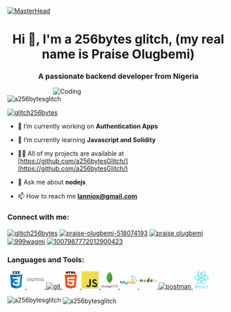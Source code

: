 [![MasterHead](https://cloud.netlifyusercontent.com/assets/344dbf88-fdf9-42bb-adb4-46f01eedd629/53a006b3-6570-4602-b557-dd194378bf45/moments-of-happiness-dragon.gif)]()
<h1 align="center">Hi 👋, I'm a 256bytes glitch, (my real name is Praise Olugbemi)</h1>
<h3 align="center">A passionate backend developer from Nigeria</h3>
<img align="right" alt="Coding" width="400" src="https://i.kym-cdn.com/photos/images/newsfeed/001/812/951/6ad.gif">

<p align="left"> <img src="https://komarev.com/ghpvc/?username=a256bytesglitch&label=Profile%20views&color=0e75b6&style=flat" alt="a256bytesglitch" /> </p>

<p align="left"> <a href="https://twitter.com/glitch256bytes" target="blank"><img src="https://img.shields.io/twitter/follow/glitch256bytes?logo=twitter&style=for-the-badge" alt="glitch256bytes" /></a> </p>

- 🔭 I’m currently working on **Authentication Apps**

- 🌱 I’m currently learning **Javascript and Solidity**

- 👨‍💻 All of my projects are available at [https://github.com/a256bytesGlitch/](https://github.com/a256bytesGlitch/)

- 💬 Ask me about **nodejs**

- 📫 How to reach me **lanniox@gmail.com**

<h3 align="left">Connect with me:</h3>
<p align="left">
<a href="https://twitter.com/glitch256bytes" target="blank"><img align="center" src="https://raw.githubusercontent.com/rahuldkjain/github-profile-readme-generator/master/src/images/icons/Social/twitter.svg" alt="glitch256bytes" height="30" width="40" /></a>
<a href="https://linkedin.com/in/praise-olugbemi-518074193" target="blank"><img align="center" src="https://raw.githubusercontent.com/rahuldkjain/github-profile-readme-generator/master/src/images/icons/Social/linked-in-alt.svg" alt="praise-olugbemi-518074193" height="30" width="40" /></a>
<a href="https://fb.com/praise olugbemi" target="blank"><img align="center" src="https://raw.githubusercontent.com/rahuldkjain/github-profile-readme-generator/master/src/images/icons/Social/facebook.svg" alt="praise olugbemi" height="30" width="40" /></a>
<a href="https://instagram.com/999wagmi" target="blank"><img align="center" src="https://raw.githubusercontent.com/rahuldkjain/github-profile-readme-generator/master/src/images/icons/Social/instagram.svg" alt="999wagmi" height="30" width="40" /></a>
<a href="https://discord.gg/1007987772012900423" target="blank"><img align="center" src="https://raw.githubusercontent.com/rahuldkjain/github-profile-readme-generator/master/src/images/icons/Social/discord.svg" alt="1007987772012900423" height="30" width="40" /></a>
</p>

<h3 align="left">Languages and Tools:</h3>
<p align="left"> <a href="https://www.w3schools.com/css/" target="_blank" rel="noreferrer"> <img src="https://raw.githubusercontent.com/devicons/devicon/master/icons/css3/css3-original-wordmark.svg" alt="css3" width="40" height="40"/> </a> <a href="https://expressjs.com" target="_blank" rel="noreferrer"> <img src="https://raw.githubusercontent.com/devicons/devicon/master/icons/express/express-original-wordmark.svg" alt="express" width="40" height="40"/> </a> <a href="https://git-scm.com/" target="_blank" rel="noreferrer"> <img src="https://www.vectorlogo.zone/logos/git-scm/git-scm-icon.svg" alt="git" width="40" height="40"/> </a> <a href="https://www.w3.org/html/" target="_blank" rel="noreferrer"> <img src="https://raw.githubusercontent.com/devicons/devicon/master/icons/html5/html5-original-wordmark.svg" alt="html5" width="40" height="40"/> </a> <a href="https://developer.mozilla.org/en-US/docs/Web/JavaScript" target="_blank" rel="noreferrer"> <img src="https://raw.githubusercontent.com/devicons/devicon/master/icons/javascript/javascript-original.svg" alt="javascript" width="40" height="40"/> </a> <a href="https://www.mongodb.com/" target="_blank" rel="noreferrer"> <img src="https://raw.githubusercontent.com/devicons/devicon/master/icons/mongodb/mongodb-original-wordmark.svg" alt="mongodb" width="40" height="40"/> </a> <a href="https://www.mysql.com/" target="_blank" rel="noreferrer"> <img src="https://raw.githubusercontent.com/devicons/devicon/master/icons/mysql/mysql-original-wordmark.svg" alt="mysql" width="40" height="40"/> </a> <a href="https://nodejs.org" target="_blank" rel="noreferrer"> <img src="https://raw.githubusercontent.com/devicons/devicon/master/icons/nodejs/nodejs-original-wordmark.svg" alt="nodejs" width="40" height="40"/> </a> <a href="https://postman.com" target="_blank" rel="noreferrer"> <img src="https://www.vectorlogo.zone/logos/getpostman/getpostman-icon.svg" alt="postman" width="40" height="40"/> </a> <a href="https://reactjs.org/" target="_blank" rel="noreferrer"> <img src="https://raw.githubusercontent.com/devicons/devicon/master/icons/react/react-original-wordmark.svg" alt="react" width="40" height="40"/> </a> </p>

<p><img align="left" src="https://github-readme-stats.vercel.app/api/top-langs?username=a256bytesglitch&show_icons=true&locale=en&layout=compact" alt="a256bytesglitch" /></p>

<p>&nbsp;<img align="center" src="https://github-readme-stats.vercel.app/api?username=a256bytesglitch&show_icons=true&locale=en" alt="a256bytesglitch" /></p>

